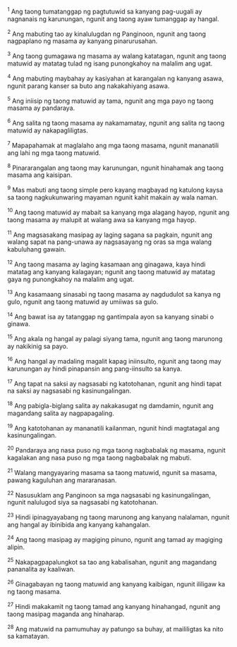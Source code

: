<sup>1</sup>
Ang taong tumatanggap ng pagtutuwid sa kanyang pag-uugali ay nagnanais ng karunungan, ngunit ang taong ayaw tumanggap ay hangal. 

<sup>2</sup>
Ang mabuting tao ay kinalulugdan ng Panginoon, ngunit ang taong nagpaplano ng masama ay kanyang pinarurusahan. 

<sup>3</sup>
Ang taong gumagawa ng masama ay walang katatagan, ngunit ang taong matuwid ay matatag tulad ng isang punongkahoy na malalim ang ugat. 

<sup>4</sup>
Ang mabuting maybahay ay kasiyahan at karangalan ng kanyang asawa, ngunit parang kanser sa buto ang nakakahiyang asawa. 

<sup>5</sup>
Ang iniisip ng taong matuwid ay tama, ngunit ang mga payo ng taong masama ay pandaraya. 

<sup>6</sup>
Ang salita ng taong masama ay nakamamatay, ngunit ang salita ng taong matuwid ay nakapagliligtas. 

<sup>7</sup>
Mapapahamak at maglalaho ang mga taong masama, ngunit mananatili ang lahi ng mga taong matuwid. 

<sup>8</sup>
Pinararangalan ang taong may karunungan, ngunit hinahamak ang taong masama ang kaisipan. 

<sup>9</sup>
Mas mabuti ang taong simple pero kayang magbayad ng katulong kaysa sa taong nagkukunwaring mayaman ngunit kahit makain ay wala naman. 

<sup>10</sup>
Ang taong matuwid ay mabait sa kanyang mga alagang hayop, ngunit ang taong masama ay malupit at walang awa sa kanyang mga hayop. 

<sup>11</sup>
Ang magsasakang masipag ay laging sagana sa pagkain, ngunit ang walang sapat na pang-unawa ay nagsasayang ng oras sa mga walang kabuluhang gawain. 

<sup>12</sup>
Ang taong masama ay laging kasamaan ang ginagawa, kaya hindi matatag ang kanyang kalagayan; ngunit ang taong matuwid ay matatag gaya ng punongkahoy na malalim ang ugat. 

<sup>13</sup>
Ang kasamaang sinasabi ng taong masama ay nagdudulot sa kanya ng gulo, ngunit ang taong matuwid ay umiiwas sa gulo. 

<sup>14</sup>
Ang bawat isa ay tatanggap ng gantimpala ayon sa kanyang sinabi o ginawa. 

<sup>15</sup>
Ang akala ng hangal ay palagi siyang tama, ngunit ang taong marunong ay nakikinig sa payo. 

<sup>16</sup>
Ang hangal ay madaling magalit kapag iniinsulto, ngunit ang taong may karunungan ay hindi pinapansin ang pang-iinsulto sa kanya. 

<sup>17</sup>
Ang tapat na saksi ay nagsasabi ng katotohanan, ngunit ang hindi tapat na saksi ay nagsasabi ng kasinungalingan. 

<sup>18</sup>
Ang pabigla-biglang salita ay nakakasugat ng damdamin, ngunit ang magandang salita ay nagpapagaling. 

<sup>19</sup>
Ang katotohanan ay mananatili kailanman, ngunit hindi magtatagal ang kasinungalingan. 

<sup>20</sup>
Pandaraya ang nasa puso ng mga taong nagbabalak ng masama, ngunit kagalakan ang nasa puso ng mga taong nagbabalak ng mabuti. 

<sup>21</sup>
Walang mangyayaring masama sa taong matuwid, ngunit sa masama, pawang kaguluhan ang mararanasan. 

<sup>22</sup>
Nasusuklam ang Panginoon sa mga nagsasabi ng kasinungalingan, ngunit nalulugod siya sa nagsasabi ng katotohanan. 

<sup>23</sup>
Hindi ipinagyayabang ng taong marunong ang kanyang nalalaman, ngunit ang hangal ay ibinibida ang kanyang kahangalan. 

<sup>24</sup>
Ang taong masipag ay magiging pinuno, ngunit ang tamad ay magiging alipin. 

<sup>25</sup>
Nakapagpapalungkot sa tao ang kabalisahan, ngunit ang magandang pananalita ay kaaliwan. 

<sup>26</sup>
Ginagabayan ng taong matuwid ang kanyang kaibigan, ngunit ililigaw ka ng taong masama. 

<sup>27</sup>
Hindi makakamit ng taong tamad ang kanyang hinahangad, ngunit ang taong masipag maganda ang hinaharap. 

<sup>28</sup>
Ang matuwid na pamumuhay ay patungo sa buhay, at maililigtas ka nito sa kamatayan.